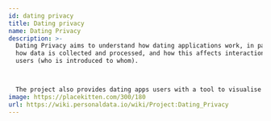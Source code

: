 ```yaml
---
id: dating privacy
title: Dating privacy
name: Dating Privacy
description: >-
  Dating Privacy aims to understand how dating applications work, in particular
  how data is collected and processed, and how this affects interactions between
  users (who is introduced to whom).



  The project also provides dating apps users with a tool to visualise and understand the dating apps data ecosystem and its exploitation.
image: https://placekitten.com/300/180
url: https://wiki.personaldata.io/wiki/Project:Dating_Privacy
---
```

